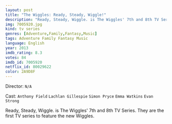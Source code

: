 ```yaml
---
layout: post
title: "The Wiggles: Ready, Steady, Wiggle!"
description: "Ready, Steady, Wiggle. is The Wiggles' 7th and 8th TV Series. They are the first TV series to feature the new Wiggles..."
img: 7005920.jpg
kind: tv series
genres: [Adventure,Family,Fantasy,Music]
tags: Adventure Family Fantasy Music 
language: English
year: 2013
imdb_rating: 8.3
votes: 84
imdb_id: 7005920
netflix_id: 80029622
color: 2A9D8F
---
```

Director: `N/A`  

Cast: `Anthony Field` `Lachlan Gillespie` `Simon Pryce` `Emma Watkins` `Evan Strong` 

Ready, Steady, Wiggle. is The Wiggles' 7th and 8th TV Series. They are the first TV series to feature the new Wiggles.